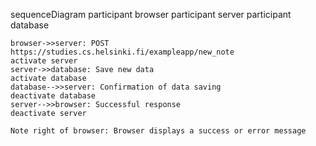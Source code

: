 sequenceDiagram
    participant browser
    participant server
    participant database

    browser->>server: POST https://studies.cs.helsinki.fi/exampleapp/new_note
    activate server
    server->>database: Save new data
    activate database
    database-->>server: Confirmation of data saving
    deactivate database
    server-->>browser: Successful response
    deactivate server

    Note right of browser: Browser displays a success or error message